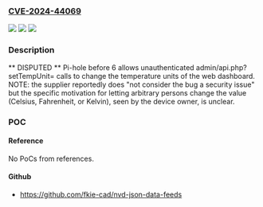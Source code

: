 ### [CVE-2024-44069](https://cve.mitre.org/cgi-bin/cvename.cgi?name=CVE-2024-44069)
![](https://img.shields.io/static/v1?label=Product&message=n%2Fa&color=blue)
![](https://img.shields.io/static/v1?label=Version&message=n%2Fa&color=blue)
![](https://img.shields.io/static/v1?label=Vulnerability&message=n%2Fa&color=brighgreen)

### Description

** DISPUTED ** Pi-hole before 6 allows unauthenticated admin/api.php?setTempUnit= calls to change the temperature units of the web dashboard. NOTE: the supplier reportedly does "not consider the bug a security issue" but the specific motivation for letting arbitrary persons change the value (Celsius, Fahrenheit, or Kelvin), seen by the device owner, is unclear.

### POC

#### Reference
No PoCs from references.

#### Github
- https://github.com/fkie-cad/nvd-json-data-feeds

